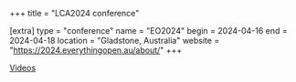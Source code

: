 +++
title = "LCA2024 conference"

[extra]
type = "conference"
name = "EO2024"
begin = 2024-04-16
end = 2024-04-18
location = "Gladstone, Australia"
website = "https://2024.everythingopen.au/about/"
+++

[Videos](https://www.youtube.com/playlist?list=PLI3yu3oBYCpgpBczpKaIjOVmoqjCNE82S)
